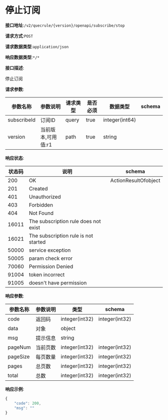 # 停止订阅


**接口地址**:`/v2/quecrule/{version}/openapi/subscribe/stop`


**请求方式**:`POST`


**请求数据类型**:`application/json`


**响应数据类型**:`*/*`


**接口描述**:<p>停止订阅</p>


**请求参数**:


| 参数名称    | 参数说明           | 请求类型 | 是否必须 | 数据类型       | schema |
| ----------- | ------------------ | -------- | -------- | -------------- | ------ |
| subscribeId | 订阅ID             | query    | true     | integer(int64) |        |
| version     | 当前版本,可用值:r1 | path     | true     | string         |        |


**响应状态**:


| 状态码 | 说明                                 | schema               |
| ------ | ------------------------------------ | -------------------- |
| 200    | OK                                   | ActionResultOfobject |
| 201    | Created                              |                      |
| 401    | Unauthorized                         |                      |
| 403    | Forbidden                            |                      |
| 404    | Not Found                            |                      |
| 16011  | The subscription rule does not exist |                      |
| 16021  | The subscription rule is not started |                      |
| 50000  | service exception                    |                      |
| 50005  | param check error                    |                      |
| 70060  | Permission Denied                    |                      |
| 91004  | token incorrect                      |                      |
| 91005  | doesn't have permission              |                      |


**响应参数**:


| 参数名称 | 参数说明 | 类型           | schema         |
| -------- | -------- | -------------- | -------------- |
| code     | 返回码   | integer(int32) | integer(int32) |
| data     | 对象     | object         |                |
| msg      | 提示信息 | string         |                |
| pageNum  | 当前页数 | integer(int32) | integer(int32) |
| pageSize | 每页数量 | integer(int32) | integer(int32) |
| pages    | 总页数   | integer(int32) | integer(int32) |
| total    | 总数     | integer(int32) | integer(int32) |


**响应示例**:
```javascript
{
	"code": 200,
	"msg": ""
}
```
